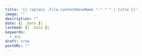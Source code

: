 ```yaml
---
title: '{{ replace .File.ContentBaseName "-" " " | title }}'
image: ""
description: ""
date: {{ .Date }}
lastmod: {{ .Date }}
keywords:
  - any
draft: true
postURL: ""
---
```

